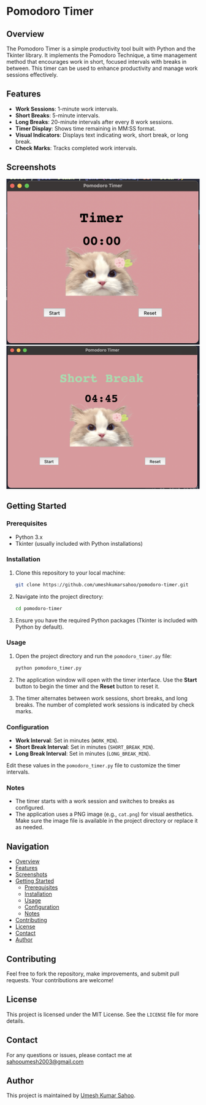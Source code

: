 # Pomodoro Timer

## Overview

The Pomodoro Timer is a simple productivity tool built with Python and the Tkinter library. It implements the Pomodoro Technique, a time management method that encourages work in short, focused intervals with breaks in between. This timer can be used to enhance productivity and manage work sessions effectively.

## Features

- **Work Sessions**: 1-minute work intervals.
- **Short Breaks**: 5-minute intervals.
- **Long Breaks**: 20-minute intervals after every 8 work sessions.
- **Timer Display**: Shows time remaining in MM:SS format.
- **Visual Indicators**: Displays text indicating work, short break, or long break.
- **Check Marks**: Tracks completed work intervals.

## Screenshots

![Pomodoro Timer Screenshot](start.png)
![Pomodoro Timer Screenshot](short.png)

## Getting Started

### Prerequisites

- Python 3.x
- Tkinter (usually included with Python installations)

### Installation

1. Clone this repository to your local machine:

   ```bash
   git clone https://github.com/umeshkumarsahoo/pomodoro-timer.git
   ```

2. Navigate into the project directory:

   ```bash
   cd pomodoro-timer
   ```

3. Ensure you have the required Python packages (Tkinter is included with Python by default).

### Usage

1. Open the project directory and run the `pomodoro_timer.py` file:

   ```bash
   python pomodoro_timer.py
   ```

2. The application window will open with the timer interface. Use the **Start** button to begin the timer and the **Reset** button to reset it.

3. The timer alternates between work sessions, short breaks, and long breaks. The number of completed work sessions is indicated by check marks.

### Configuration

- **Work Interval**: Set in minutes (`WORK_MIN`).
- **Short Break Interval**: Set in minutes (`SHORT_BREAK_MIN`).
- **Long Break Interval**: Set in minutes (`LONG_BREAK_MIN`).

Edit these values in the `pomodoro_timer.py` file to customize the timer intervals.

### Notes

- The timer starts with a work session and switches to breaks as configured.
- The application uses a PNG image (e.g., `cat.png`) for visual aesthetics. Make sure the image file is available in the project directory or replace it as needed.

## Navigation

- [Overview](#overview)
- [Features](#features)
- [Screenshots](#screenshots)
- [Getting Started](#getting-started)
  - [Prerequisites](#prerequisites)
  - [Installation](#installation)
  - [Usage](#usage)
  - [Configuration](#configuration)
  - [Notes](#notes)
- [Contributing](#contributing)
- [License](#license)
- [Contact](#contact)
- [Author](#author)

## Contributing

Feel free to fork the repository, make improvements, and submit pull requests. Your contributions are welcome!

## License

This project is licensed under the MIT License. See the `LICENSE` file for more details.

## Contact

For any questions or issues, please contact me at sahooumesh2003@gmail.com

## Author

This project is maintained by [Umesh Kumar Sahoo](https://github.com/umeshkumarsahoo).
